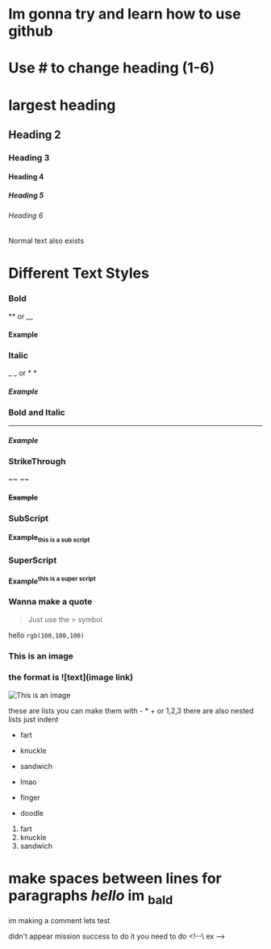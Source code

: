# Im gonna try and learn how to use github

# **Use # to change heading (1-6)**
# largest heading
## Heading 2
### Heading 3
#### Heading 4
##### Heading 5
###### Heading 6
Normal text also exists
# Different Text Styles

### Bold 
 ** or __
#### **Example**

### Italic
_ _ or * *
#### _Example_

### Bold and Italic
 ***
#### ***Example***

### StrikeThrough
 ~~ ~~
#### ~~Example~~

### SubScript
 <sub> </sub>
#### Example<sub>this is a sub script</sub>

### SuperScript
 <sup> </sup>
#### Example<sup>this is a super script</sup>

### Wanna make a quote
> Just use the > symbol

hello `rgb(100,100,100)`

### This is an image
### the format is ![text](image link)

![This is an image](https://myoctocat.com/assets/images/base-octocat.svg)

these are lists
you can make them with - * + or 1,2,3
there are also nested lists just indent
- fart
* knuckle
+ sandwich
- lmao
* finger 
+ doodle
1. fart
2. knuckle
3. sandwich

# make spaces between lines for paragraphs *hello* __im__ <sub>bald</sub>

im making a comment lets test
<!-- hello testing -->
didn't appear mission success
to do it you need to do \<!--\ ex -->
